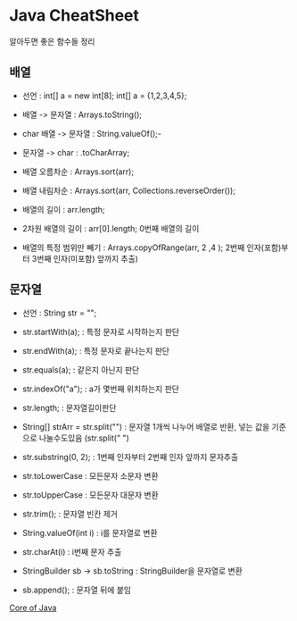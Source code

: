 # Java CheatSheet

알아두면 좋은 함수들 정리



## 배열

- 선언 : int[] a = new int[8];
  int[] a = {1,2,3,4,5};
- 배열 -> 문자열 : Arrays.toString();
- char 배열 -> 문자열 : String.valueOf();-
- 문자열 -> char : .toCharArray;

- 배열 오름차순 : Arrays.sort(arr);
- 배열 내림차순 : Arrays.sort(arr, Collections.reverseOrder());

- 배열의 길이 : arr.length;
- 2차원 배열의 길이 : arr[0].length; 0번째 배열의 길이

- 배열의 특정 범위만 빼기 : Arrays.copyOfRange(arr, 2 ,4 ); 2번째 인자(포함)부터 3번째 인자(미포함) 앞까지 추출)


## 문자열
- 선언 : String str = "";
- str.startWith(a); : 특정 문자로 시작하는지 판단
- str.endWith(a); : 특정 문자로 끝나는지 판단
- str.equals(a); : 같은지 아닌지 판단
- str.indexOf("a"); : a가 몇번째 위치하는지 판단

- str.length; : 문자열길이판단
- String[] strArr = str.split("") : 문자열 1개씩 나누어 배열로 반환, 넣는 값을 기준으로 나눌수도있음 (str.split(" ")
- str.substring(0, 2); : 1번째 인자부터 2번째 인자 앞까지 문자추출
- str.toLowerCase : 모든문자 소문자 변환
- str.toUpperCase : 모든문자 대문자 변환

- str.trim(); : 문자열 빈칸 제거
- String.valueOf(int i) : i를 문자열로 변환

- str.charAt(i) : i번째 문자 추출

- StringBuilder sb -> sb.toString : StringBuilder을 문자열로 변환
- sb.append(); : 문자열 뒤에 붙임 

[Core of Java](https://medium.com/edureka/java-cheat-sheet-3ad4d174012c)

